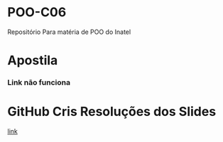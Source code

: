 # POO-C06
Repositório Para matéria de POO do Inatel
# Apostila 
### Link não funciona
# GitHub Cris Resoluções dos Slides
[link](https://github.com/chrislima-inatel/C206_C125)

